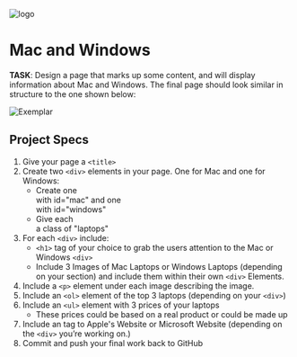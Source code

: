 ![logo](https://user-images.githubusercontent.com/44912347/202244850-18dbf275-11cf-44b5-9500-b2fcb5d44d05.jpg)

# Mac and Windows
**TASK**: Design a page that marks up some content, and will display information about Mac and Windows. The final page should look similar in structure to the one shown below:

![Exemplar](https://user-images.githubusercontent.com/44912347/202245227-8eead5ac-c725-44a7-92ab-56f09415e459.png)

## Project Specs
1. Give your page a `<title>`
2. Create two `<div>` elements in your page. One for Mac and one for Windows:
    - Create one <div> with id="mac" and one <div> with id="windows"
    - Give each <div> a class of "laptops"
3. For each `<div>` include:
    - `<h1>` tag of your choice to grab the users attention to the Mac or Windows `<div>`
    - Include 3 Images of Mac Laptops or Windows Laptops (depending on your section) and include them within their own `<div>` Elements.
4. Include a `<p>` element under each image describing the image.
5. Include an `<ol>` element of the top 3 laptops (depending on your `<div>`)
6. Include an `<ul>` element with 3 prices of your laptops 
    - These prices could be based on a real product or could be made up
7. Include an <a> tag to Apple's Website or Microsoft Website (depending on the `<div>` you’re working on.)
8. Commit and push your final work back to GitHub
